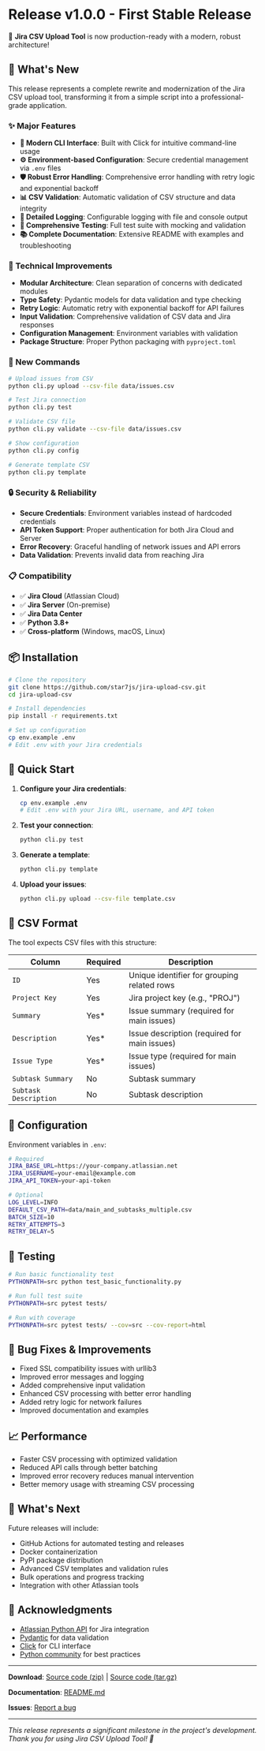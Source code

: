# Release v1.0.0 - First Stable Release

🎉 **Jira CSV Upload Tool** is now production-ready with a modern, robust architecture!

## 🚀 What's New

This release represents a complete rewrite and modernization of the Jira CSV upload tool, transforming it from a simple script into a professional-grade application.

### ✨ Major Features

- **🔧 Modern CLI Interface**: Built with Click for intuitive command-line usage
- **⚙️ Environment-based Configuration**: Secure credential management via `.env` files
- **🛡️ Robust Error Handling**: Comprehensive error handling with retry logic and exponential backoff
- **📊 CSV Validation**: Automatic validation of CSV structure and data integrity
- **📝 Detailed Logging**: Configurable logging with file and console output
- **🧪 Comprehensive Testing**: Full test suite with mocking and validation
- **📚 Complete Documentation**: Extensive README with examples and troubleshooting

### 🔧 Technical Improvements

- **Modular Architecture**: Clean separation of concerns with dedicated modules
- **Type Safety**: Pydantic models for data validation and type checking
- **Retry Logic**: Automatic retry with exponential backoff for API failures
- **Input Validation**: Comprehensive validation of CSV data and Jira responses
- **Configuration Management**: Environment variables with validation
- **Package Structure**: Proper Python packaging with `pyproject.toml`

### 🎯 New Commands

```bash
# Upload issues from CSV
python cli.py upload --csv-file data/issues.csv

# Test Jira connection
python cli.py test

# Validate CSV file
python cli.py validate --csv-file data/issues.csv

# Show configuration
python cli.py config

# Generate template CSV
python cli.py template
```

### 🔒 Security & Reliability

- **Secure Credentials**: Environment variables instead of hardcoded credentials
- **API Token Support**: Proper authentication for both Jira Cloud and Server
- **Error Recovery**: Graceful handling of network issues and API errors
- **Data Validation**: Prevents invalid data from reaching Jira

### 📋 Compatibility

- ✅ **Jira Cloud** (Atlassian Cloud)
- ✅ **Jira Server** (On-premise)
- ✅ **Jira Data Center**
- ✅ **Python 3.8+**
- ✅ **Cross-platform** (Windows, macOS, Linux)

## 📦 Installation

```bash
# Clone the repository
git clone https://github.com/star7js/jira-upload-csv.git
cd jira-upload-csv

# Install dependencies
pip install -r requirements.txt

# Set up configuration
cp env.example .env
# Edit .env with your Jira credentials
```

## 🚀 Quick Start

1. **Configure your Jira credentials**:
   ```bash
   cp env.example .env
   # Edit .env with your Jira URL, username, and API token
   ```

2. **Test your connection**:
   ```bash
   python cli.py test
   ```

3. **Generate a template**:
   ```bash
   python cli.py template
   ```

4. **Upload your issues**:
   ```bash
   python cli.py upload --csv-file template.csv
   ```

## 📄 CSV Format

The tool expects CSV files with this structure:

| Column | Required | Description |
|--------|----------|-------------|
| `ID` | Yes | Unique identifier for grouping related rows |
| `Project Key` | Yes | Jira project key (e.g., "PROJ") |
| `Summary` | Yes* | Issue summary (required for main issues) |
| `Description` | Yes* | Issue description (required for main issues) |
| `Issue Type` | Yes* | Issue type (required for main issues) |
| `Subtask Summary` | No | Subtask summary |
| `Subtask Description` | No | Subtask description |

## 🔧 Configuration

Environment variables in `.env`:

```bash
# Required
JIRA_BASE_URL=https://your-company.atlassian.net
JIRA_USERNAME=your-email@example.com
JIRA_API_TOKEN=your-api-token

# Optional
LOG_LEVEL=INFO
DEFAULT_CSV_PATH=data/main_and_subtasks_multiple.csv
BATCH_SIZE=10
RETRY_ATTEMPTS=3
RETRY_DELAY=5
```

## 🧪 Testing

```bash
# Run basic functionality test
PYTHONPATH=src python test_basic_functionality.py

# Run full test suite
PYTHONPATH=src pytest tests/

# Run with coverage
PYTHONPATH=src pytest tests/ --cov=src --cov-report=html
```

## 🐛 Bug Fixes & Improvements

- Fixed SSL compatibility issues with urllib3
- Improved error messages and logging
- Added comprehensive input validation
- Enhanced CSV processing with better error handling
- Added retry logic for network failures
- Improved documentation and examples

## 📈 Performance

- Faster CSV processing with optimized validation
- Reduced API calls through better batching
- Improved error recovery reduces manual intervention
- Better memory usage with streaming CSV processing

## 🔮 What's Next

Future releases will include:
- GitHub Actions for automated testing and releases
- Docker containerization
- PyPI package distribution
- Advanced CSV templates and validation rules
- Bulk operations and progress tracking
- Integration with other Atlassian tools

## 🙏 Acknowledgments

- [Atlassian Python API](https://github.com/atlassian-api/atlassian-python-api) for Jira integration
- [Pydantic](https://pydantic-docs.helpmanual.io/) for data validation
- [Click](https://click.palletsprojects.com/) for CLI interface
- [Python community](https://www.python.org/community/) for best practices

---

**Download**: [Source code (zip)](https://github.com/star7js/jira-upload-csv/archive/v1.0.0.zip) | [Source code (tar.gz)](https://github.com/star7js/jira-upload-csv/archive/v1.0.0.tar.gz)

**Documentation**: [README.md](https://github.com/star7js/jira-upload-csv/blob/v1.0.0/README.md)

**Issues**: [Report a bug](https://github.com/star7js/jira-upload-csv/issues)

---

*This release represents a significant milestone in the project's development. Thank you for using Jira CSV Upload Tool! 🎉* 